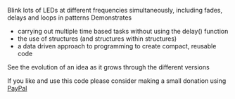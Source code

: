 Blink lots of LEDs at different frequencies simultaneously, including fades, delays and loops in patterns
Demonstrates 
* carrying out multiple time based tasks without using the delay() function
* the use of structures (and structures within structures)
* a data driven approach to programming to create compact, reusable code

See the evolution of an idea as it grows through the different versions

If you like and use this code please consider making a small donation using [PayPal](https://paypal.me/MajicDesigns/4USD)
